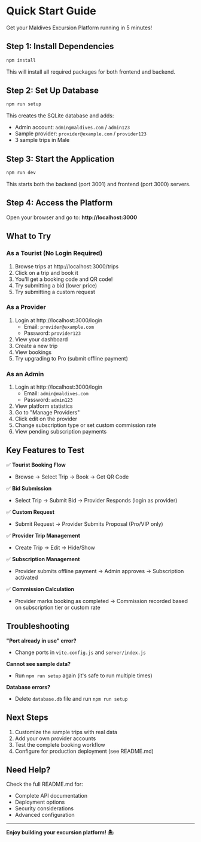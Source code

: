 # Quick Start Guide

Get your Maldives Excursion Platform running in 5 minutes!

## Step 1: Install Dependencies

```bash
npm install
```

This will install all required packages for both frontend and backend.

## Step 2: Set Up Database

```bash
npm run setup
```

This creates the SQLite database and adds:
- Admin account: `admin@maldives.com` / `admin123`
- Sample provider: `provider@example.com` / `provider123`
- 3 sample trips in Male

## Step 3: Start the Application

```bash
npm run dev
```

This starts both the backend (port 3001) and frontend (port 3000) servers.

## Step 4: Access the Platform

Open your browser and go to: **http://localhost:3000**

## What to Try

### As a Tourist (No Login Required)
1. Browse trips at http://localhost:3000/trips
2. Click on a trip and book it
3. You'll get a booking code and QR code!
4. Try submitting a bid (lower price)
5. Try submitting a custom request

### As a Provider
1. Login at http://localhost:3000/login
   - Email: `provider@example.com`
   - Password: `provider123`
2. View your dashboard
3. Create a new trip
4. View bookings
5. Try upgrading to Pro (submit offline payment)

### As an Admin
1. Login at http://localhost:3000/login
   - Email: `admin@maldives.com`
   - Password: `admin123`
2. View platform statistics
3. Go to "Manage Providers"
4. Click edit on the provider
5. Change subscription type or set custom commission rate
6. View pending subscription payments

## Key Features to Test

✅ **Tourist Booking Flow**
- Browse → Select Trip → Book → Get QR Code

✅ **Bid Submission**
- Select Trip → Submit Bid → Provider Responds (login as provider)

✅ **Custom Request**
- Submit Request → Provider Submits Proposal (Pro/VIP only)

✅ **Provider Trip Management**
- Create Trip → Edit → Hide/Show

✅ **Subscription Management**
- Provider submits offline payment → Admin approves → Subscription activated

✅ **Commission Calculation**
- Provider marks booking as completed → Commission recorded based on subscription tier or custom rate

## Troubleshooting

**"Port already in use" error?**
- Change ports in `vite.config.js` and `server/index.js`

**Cannot see sample data?**
- Run `npm run setup` again (it's safe to run multiple times)

**Database errors?**
- Delete `database.db` file and run `npm run setup`

## Next Steps

1. Customize the sample trips with real data
2. Add your own provider accounts
3. Test the complete booking workflow
4. Configure for production deployment (see README.md)

## Need Help?

Check the full README.md for:
- Complete API documentation
- Deployment options
- Security considerations
- Advanced configuration

---

**Enjoy building your excursion platform! 🏝️**

